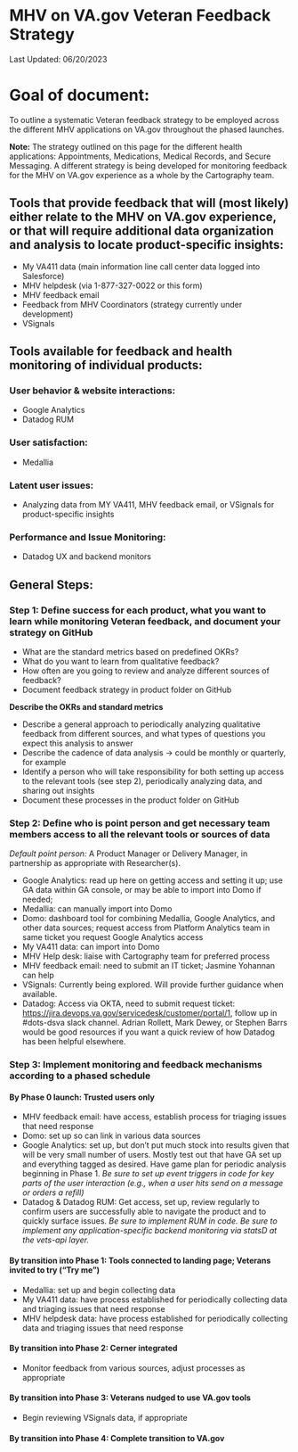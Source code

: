 # MHV on VA.gov Veteran Feedback Strategy
Last Updated: 06/20/2023

# Goal of document: 
To outline a systematic Veteran feedback strategy to be employed across the different MHV applications on VA.gov throughout the phased launches.  

**Note:** The strategy outlined on this page for the different health applications: Appointments, Medications, Medical Records, and Secure Messaging. A different strategy is being developed for monitoring feedback for the MHV on VA.gov experience as a whole by the Cartography team.  

## Tools that provide feedback that will (most likely) either relate to the MHV on VA.gov experience, or that will require additional data organization and analysis to locate product-specific insights:  

- My VA411 data (main information line call center data logged into Salesforce)
- MHV helpdesk (via 1-877-327-0022 or this form)
- MHV feedback email
- Feedback from MHV Coordinators (strategy currently under development)
- VSignals 

## Tools available for feedback and health monitoring of individual products:  

### User behavior & website interactions:

- Google Analytics
- Datadog RUM 

### User satisfaction:  

- Medallia 

### Latent user issues:  

- Analyzing data from MY VA411, MHV feedback email, or VSignals for product-specific insights 

### Performance and Issue Monitoring:  

- Datadog UX and backend monitors 

## General Steps:  

### Step 1: Define success for each product, what you want to learn while monitoring Veteran feedback, and document your strategy on GitHub

- What are the standard metrics based on predefined OKRs?
- What do you want to learn from qualitative feedback?
- How often are you going to review and analyze different sources of feedback?
- Document feedback strategy in product folder on GitHub 

**Describe the OKRs and standard metrics**

- Describe a general approach to periodically analyzing qualitative feedback from different sources, and what types of questions you expect this analysis to answer
- Describe the cadence of data analysis -> could be monthly or quarterly, for example
- Identify a person who will take responsibility for both setting up access to the relevant tools (see step 2), periodically analyzing data, and sharing out insights
- Document these processes in the product folder on GitHub 

### Step 2: Define who is point person and get necessary team members access to all the relevant tools or sources of data  
_Default point person:_ A Product Manager or Delivery Manager, in partnership as appropriate with Researcher(s).  

- Google Analytics: read up here on getting access and setting it up; use GA data within GA console, or may be able to import into Domo if needed;
- Medallia: can manually import into Domo
- Domo: dashboard tool for combining Medallia, Google Analytics, and other data sources; request access from Platform Analytics team in same ticket you request Google Analytics access
- My VA411 data: can import into Domo
- MHV Help desk: liaise with Cartography team for preferred process
- MHV feedback email: need to submit an IT ticket; Jasmine Yohannan can help
- VSignals: Currently being explored. Will provide further guidance when available.
- Datadog: Access via OKTA, need to submit request ticket: https://jira.devops.va.gov/servicedesk/customer/portal/1, follow up in #dots-dsva slack channel. Adrian Rollett, Mark Dewey, or Stephen Barrs would be good resources if you want a quick review of how Datadog has been helpful elsewhere.  

### Step 3: Implement monitoring and feedback mechanisms according to a phased schedule 

#### By Phase 0 launch: Trusted users only 

- MHV feedback email: have access, establish process for triaging issues that need response
- Domo: set up so can link in various data sources
- Google Analytics: set up, but don’t put much stock into results given that will be very small number of users. Mostly test out that have GA set up and everything tagged as desired. Have game plan for periodic analysis beginning in Phase 1. _Be sure to set up event triggers in code for key parts of the user interaction (e.g., when a user hits send on a message or orders a refill)_
- Datadog & Datadog RUM: Get access, set up, review regularly to confirm users are successfully able to navigate the product and to quickly surface issues. _Be sure to implement RUM in code. Be sure to implement any application-specific backend monitoring via statsD at the vets-api layer._ 

#### By transition into Phase 1: Tools connected to landing page; Veterans invited to try (“Try me”) 

- Medallia: set up and begin collecting data
- My VA411 data: have process established for periodically collecting data and triaging issues that need response
- MHV helpdesk data: have process established for periodically collecting data and triaging issues that need response 

#### By transition into Phase 2: Cerner integrated 

- Monitor feedback from various sources, adjust processes as appropriate 

#### By transition into Phase 3: Veterans nudged to use VA.gov tools 

- Begin reviewing VSignals data, if appropriate 

#### By transition into Phase 4: Complete transition to VA.gov 
